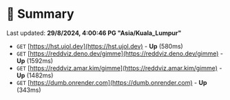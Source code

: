 # 📖 Summary
Last updated: **29/8/2024, 4:00:46 PG "Asia/Kuala_Lumpur"**

- `GET` [https://hst.ujol.dev](https://hst.ujol.dev) - **Up** (580ms)
- `GET` [https://reddviz.deno.dev/gimme](https://reddviz.deno.dev/gimme) - **Up** (1592ms)
- `GET` [https://reddviz.amar.kim/gimme](https://reddviz.amar.kim/gimme) - **Up** (1482ms)
- `GET` [https://dumb.onrender.com](https://dumb.onrender.com) - **Up** (343ms)
